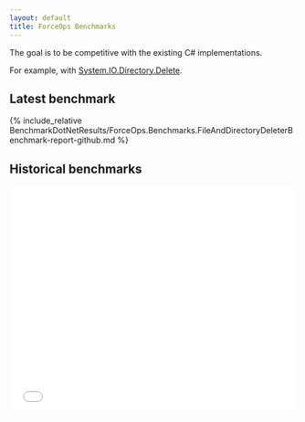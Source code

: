 ```yaml
---
layout: default
title: ForceOps Benchmarks
---
```


<style>
    div.container-lg { max-width: 1250px!important; }
</style>

The goal is to be competitive with the existing C# implementations.

For example, with [System.IO.Directory.Delete](https://learn.microsoft.com/en-us/dotnet/api/system.io.directory.delete?view=net-7.0).

## Latest benchmark

{% include_relative BenchmarkDotNetResults/ForceOps.Benchmarks.FileAndDirectoryDeleterBenchmark-report-github.md %}

## Historical benchmarks

<div class="iframe-container">
<iframe src="dev/bench/index.html" id="myiframe" onload='javascript:(function(o){o.style.height=o.contentWindow.document.body.scrollHeight+25+"px";}(this));' style="height:400px;width:100%;border:none;overflow:hidden;"></iframe>
</div>

<script>
    const iframe = document.getElementById("myiframe");
    iframe.onload = () => {
        let doc = iframe.contentDocument;
        doc.body.innerHTML = doc.body.innerHTML + `<link rel="stylesheet" href="../../iframe.css">`;
    }

</script>